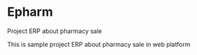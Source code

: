 # Epharm
Project ERP about pharmacy sale

This is sample project ERP about pharmacy sale in web platform

